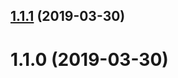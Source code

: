 ## [1.1.1](https://github.com/RaptorCZ/enhanced-easy-project/compare/v1.1.0...v1.1.1) (2019-03-30)



# 1.1.0 (2019-03-30)



